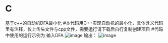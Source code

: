# C
基于c++的自动机DFA最小化
#本代码用C++实现自动机的最小化，具体含义代码里有注释，仅上传头文件与cpp文件，需要运行请下载后自行复制创建项目
#代码中使用的运行示例为
输入DFA
![image](https://user-images.githubusercontent.com/71179167/158041762-12e5e7fe-9c0f-43c3-8f99-b00e6600f418.png)
输出：
![image](https://user-images.githubusercontent.com/71179167/158041790-c746ebf1-b595-49bc-b4cd-eae7585fc41f.png)


